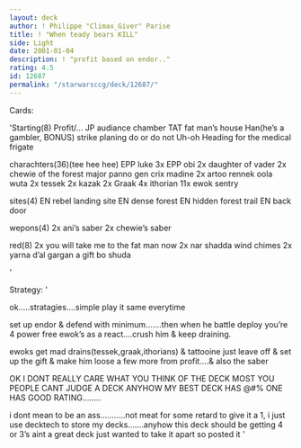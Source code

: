 ```yaml
---
layout: deck
author: ! Philippe "Climax_Giver" Parise
title: ! "When teady bears KILL"
side: Light
date: 2001-01-04
description: ! "profit based on endor.."
rating: 4.5
id: 12687
permalink: "/starwarsccg/deck/12687/"
---
```

Cards: 

'Starting(8)
Profit/...
JP audiance chamber
TAT  fat man’s house
Han(he’s a gambler,  BONUS)
strike planing
do or do not
Uh-oh
Heading for the medical frigate

charachters(36)(tee hee hee)
EPP luke
3x EPP obi
2x daughter of vader
2x chewie of the forest
major panno
gen crix madine
2x artoo
rennek
oola
wuta
2x tessek
2x kazak
2x Graak
4x ithorian
11x ewok sentry

sites(4)
EN  rebel landing site
EN  dense forest
EN  hidden forest trail
EN  back door

wepons(4)
2x ani’s saber
2x chewie’s saber

red(8)
2x you will take me to the fat man now
2x nar shadda wind chimes
2x yarna d’al gargan
a gift
bo shuda



'

Strategy: '

ok.....stratagies....simple play it same everytime

set up endor & defend with minimum.......then when he battle deploy you’re 4 power free ewok’s as a react....crush him & keep draining.

ewoks get mad drains(tessek,graak,ithorians) & tattooine just leave off & set up the gift & make him loose a few more from profit....& also the saber

OK I DONT REALLY CARE WHAT YOU THINK OF THE DECK  MOST YOU PEOPLE CANT JUDGE A DECK ANYHOW MY BEST DECK HAS @#$% RATING WHILE MY @#$% ONE HAS GOOD RATING........

i dont mean to be an ass...........not meat for some retard to give it a 1, i just use decktech to store my decks.......anyhow this deck should be getting 4 or 3’s     aint a great deck	just wanted to take it apart so posted it   '
